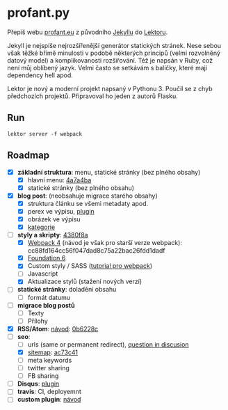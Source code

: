 # profant.py

Přepiš webu [profant.eu](https://www.profant.eu) z původního [Jekyllu](https://jekyllrb.com/) do [Lektoru](https://www.getlektor.com/).

Jekyll je nejspíše nejrozšířenější generátor statických stránek. Nese sebou však těžké břímě minulosti v podobě některých principů (velmi rozvolněný datový model) a komplikovanosti rozšiřování. Též je napsán v Ruby, což není můj oblíbený jazyk. Velmi často se setkávám s balíčky, které mají dependency hell apod.

Lektor je nový a moderní projekt napsaný v Pythonu 3. Poučil se z chyb předchozích projektů. Připravoval ho jeden z autorů Flasku.

## Run

`lektor server -f webpack`

## Roadmap

- [X] **základní struktura**: menu, statické stránky (bez plného obsahy)
  - [X] hlavní menu: [4a7a4ba](https://github.com/Kedrigern/profant.py/commit/4a7a4ba9995e3f261b53059277711c318a02472f)
  - [X] statické stránky (bez plného obsahu)
- [X] **blog post**: (neobsahuje migrace starého obsahy)
  - [X] struktura článku se všemi metadaty apod.
  - [X] perex ve výpisu, [plugin](https://github.com/Andrew-Shay/lektor-read-full-post)
  - [X] obrázek ve výpisu
  - [X] [kategorie](https://www.getlektor.com/docs/guides/categories/)
- [ ] **styly a skripty**: [4380f8a](https://github.com/Kedrigern/profant.py/commit/4380f8a152233da8a92db825f5edd513e01f7aaa)
  - [X] [Webpack 4](https://www.getlektor.com/docs/guides/webpack/) (návod je však pro starší verze webpack): cc88fd164cc56f047dad8c75a22bac26fdd1dadf
  - [X] [Foundation 6](https://foundation.zurb.com/)
  - [X] Custom styly / SASS ([tutorial pro webpack](https://dev.to/pixelgoo/how-to-configure-webpack-from-scratch-for-a-basic-website-46a5))
  - [ ] Javascript
  - [X] Aktualizace stylů (stažení nových verzí)
- [ ] **statické stránky**: doladění obsahu
  - [ ] formát datumu
- [ ] **migrace blog postů**
  - [ ] Texty
  - [ ] Přílohy
- [X] **RSS/Atom**: [návod](https://www.getlektor.com/plugins/lektor-atom/): [0b6228c](https://github.com/Kedrigern/profant.py/commit/0b6228cc31d9a8eca101dc4bc9618a021de43408)
- [ ] **seo**:
  - [ ] urls (same or permanent redirect), [question in discusion](https://www.getlektor.com/docs/guides/blog/)
  - [X] [sitemap](https://www.getlektor.com/docs/guides/sitemap/): [ac73c41](https://github.com/Kedrigern/profant.py/commit/ac73c41d5564b44d5464145a93848eee314e4e12)
  - [ ] meta keywords
  - [ ] twitter sharing
  - [ ] FB sharing
- [ ] **Disqus**: [plugin](https://www.getlektor.com/plugins/lektor-disqus-comments/)
- [ ] **travis**: CI, deployemnt
- [ ] **custom plugin**: [návod](https://www.getlektor.com/docs/plugins/dev/)
